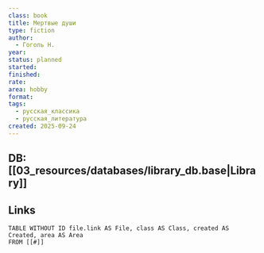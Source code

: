 ```yaml
---
class: book
title: Мертвые души
type: fiction
author:
  - Гоголь Н.
year:
status: planned
started:
finished:
rate:
area: hobby
format:
tags:
  - русская_классика
  - русская_литература
created: 2025-09-24
---
```

## DB: [[03_resources/databases/library_db.base|Library]]

## Links

```dataview
TABLE WITHOUT ID file.link AS File, class AS Class, created AS Created, area AS Area
FROM [[#]]
````
